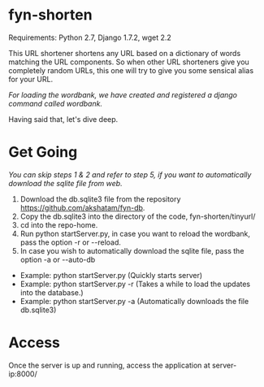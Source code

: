 fyn-shorten
===========

Requirements: Python 2.7, Django 1.7.2, wget 2.2

This URL shortener shortens any URL based on a dictionary of words matching the URL components.
So when other URL shorteners give you completely random URLs, this one will try to give you some sensical alias for your URL.

*For loading the wordbank, we have created and registered a django command called wordbank.*


Having said that, let's dive deep.

Get Going
=========

*You can skip steps 1 & 2 and refer to step 5, if you want to automatically download the sqlite file from web.*

1. Download the db.sqlite3 file from the repository https://github.com/akshatam/fyn-db.
2. Copy the db.sqlite3 into the directory of the code, fyn-shorten/tinyurl/
3. cd into the repo-home.
4. Run python startServer.py, in case you want to reload the wordbank, pass the option -r or --reload.
5. In case you wish to automatically download the sqlite file, pass the option -a or --auto-db
  - Example: python startServer.py (Quickly starts server)
  - Example: python startServer.py -r (Takes a while to load the updates into the database.)
  - Example: python startServer.py -a (Automatically downloads the file db.sqlite3)

Access
======

Once the server is up and running, access the application at server-ip:8000/
